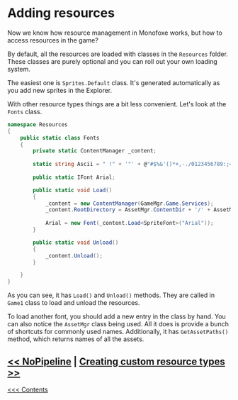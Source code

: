 # Adding resources

Now we know how resource management in Monofoxe works, but how to access resources in the game?

By default, all the resources are loaded with classes in the `Resources` folder. These classes are purely optional and you can roll out your own loading system.

The easiest one is `Sprites.Default` class. It's generated automatically as you add new sprites in the Explorer.

With other resource types things are a bit less convenient. Let's look at the `Fonts` class.

```c#
namespace Resources
{
	public static class Fonts
	{
		private static ContentManager _content;
		
		static string Ascii = " !" + '"' + @"#$%&'()*+,-./0123456789:;<=>?@ABCDEFGHIJKLMNOPQRSTUVWXYZ[\]^_`abcdefghijklmnopqrstuvwxyz{|}~";
		
		public static IFont Arial;

		public static void Load()
		{
			_content = new ContentManager(GameMgr.Game.Services);
			_content.RootDirectory = AssetMgr.ContentDir + '/' + AssetMgr.FontsDir;
			
			Arial = new Font(_content.Load<SpriteFont>("Arial"));
		}

		public static void Unload()
		{
			_content.Unload();
		}

	}
}

```

As you can see, it has `Load()` and `Unload()` methods. They are called in `Game1` class to load and unload the resources.

To load another font, you should add a new entry in the class by hand. You can also notice the `AssetMgr` class being used. All it does is provide a bunch of shortcuts for commonly used names. Additionally, it has `GetAssetPaths()` method, which returns names of all the assets.



## [<< NoPipeline](NoPipeline.md) | [Creating custom resource types >>](CreatingCustomResourceTypes.md) 

[<<< Contents](../Contents.md)

